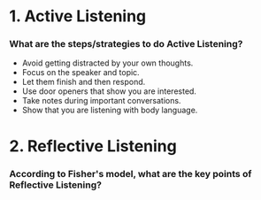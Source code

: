 # 1. Active Listening
### What are the steps/strategies to do Active Listening?
* Avoid getting distracted by your own thoughts.
* Focus on the speaker and topic.
* Let them finish and then respond.
* Use door openers that show you are interested.
* Take notes during important conversations.
* Show that you are listening with body language.
# 2. Reflective Listening
### According to Fisher's model, what are the key points of Reflective Listening?
